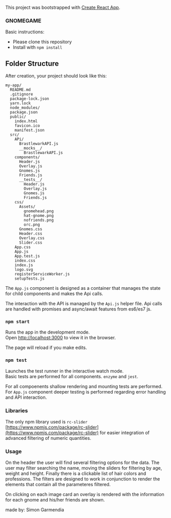 This project was bootstrapped with [Create React App](https://github.com/facebookincubator/create-react-app).

### GNOMEGAME

Basic instructions:

- Please clone this repository
- Install with `npm install`

## Folder Structure

After creation, your project should look like this:

```
my-app/
  README.md
  .gitignore
  package-lock.json
  yarn.lock
  node_modules/
  package.json
  public/
    index.html
    favicon.ico
    manifest.json
  src/
    APi/
      BrastlewarkAPI.js
      __mocks__/
        BrastlewarkAPI.js
    components/
      Header.js
      Overlay.js
      Gnomes.js
      Friends.js
      __tests__/
        Header.js
        Overlay.js
        Gnomes.js
        Friends.js
    css/
      Assets/
        gnomehead.png
        hat-gnome.png
        nofriends.png
        orc.png
      Gnomes.css
      Header.css
      Overlay.css
      Slider.css
    App.css
    App.js
    App.test.js
    index.css
    index.js
    logo.svg
    registerServiceWorker.js
    setupTests.js
```

The `App.js` component is designed as a container that manages the state for child components and makes the Api calls.

The interaction with the API is managed by the `Api.js` helper file. Api calls are handled with promises and async/await features from es6/es7 js.

### `npm start`

Runs the app in the development mode.<br>
Open [http://localhost:3000](http://localhost:3000) to view it in the browser.

The page will reload if you make edits.<br>

### `npm test`

Launches the test runner in the interactive watch mode.<br>
Basic tests are performed for all components. `enzyme` and `jest`.

For all compoenents shallow rendering and mounting tests are performed. For `App.js` component deeper testing is performed regarding error handling and API interaction.

### Libraries

The only npm library used is `rc-slider` [https://www.npmjs.com/package/rc-slider](https://www.npmjs.com/package/rc-slider) for easier integration of advanced filtering of numeric quantities.

### Usage

On the header the user will find several filtering options for the data. The user may filter searching the name, moving the sliders for filtering by age, weight and height. Finally there is a clickable list of hair colors and professions. The filters are designed to work in conjunction to render the elements that contain all the parameteres filtered.

On clicking on each image card an overlay is rendered with the information for each gnome and his/her friends are shown.

made by: Simon Garmendia